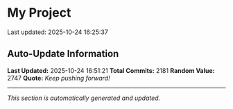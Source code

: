# My Project


Last updated: 2025-10-24 16:25:37












































































































































































































































































































































































































































































































































































































































































































































































































































































































































































































































































































































































































































































































































































































































































































































































































































































































































































































































































































































































































































































































































































































































































































































































































































































































































































































































































## Auto-Update Information

**Last Updated:** 2025-10-24 16:51:21
**Total Commits:** 2181
**Random Value:** 2747
**Quote:** _Keep pushing forward!_

---
_This section is automatically generated and updated._
